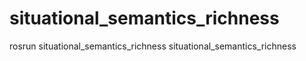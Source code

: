 # situational_semantics_richness

rosrun situational_semantics_richness situational_semantics_richness
